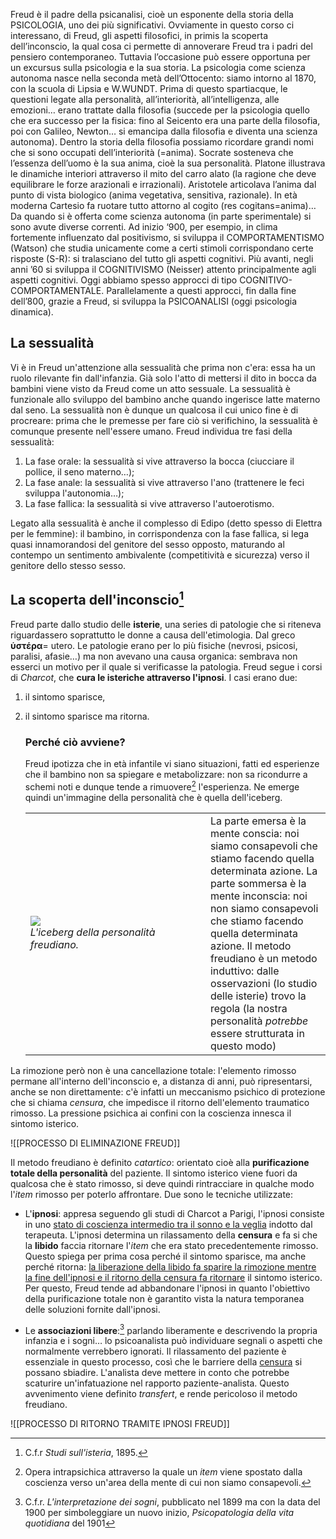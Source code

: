 Freud è il padre della psicanalisi, cioè un esponente della storia della PSICOLOGIA, uno dei più significativi. Ovviamente in questo corso ci interessano, di Freud, gli aspetti filosofici, in primis la scoperta dell’inconscio, la qual cosa ci permette di annoverare Freud tra i padri del pensiero contemporaneo.
Tuttavia l’occasione può essere opportuna per un excursus sulla psicologia e la sua storia.
La psicologia come scienza autonoma nasce nella seconda metà dell’Ottocento: siamo intorno al 1870, con la scuola di Lipsia e W.WUNDT.
Prima di questo spartiacque, le questioni legate alla personalità, all’interiorità, all’intelligenza, alle emozioni… erano trattate dalla filosofia (succede per la psicologia quello che era successo per la fisica: fino al Seicento era una parte della filosofia, poi con Galileo, Newton… si emancipa dalla filosofia e diventa una scienza autonoma).
Dentro la storia della filosofia possiamo ricordare grandi nomi che si sono occupati dell’interiorità (=anima). Socrate sosteneva che l’essenza dell’uomo è la sua anima, cioè la sua personalità. Platone illustrava le dinamiche interiori attraverso il mito del carro alato (la ragione che deve equilibrare le forze arazionali e irrazionali). Aristotele articolava l’anima dal punto di vista biologico (anima vegetativa, sensitiva, razionale). In età moderna Cartesio fa ruotare tutto attorno al cogito (res cogitans=anima)…
Da quando si è offerta come scienza autonoma (in parte sperimentale) si sono avute diverse correnti. Ad inizio ‘900, per esempio, in clima fortemente influenzato dal positivismo, si sviluppa il COMPORTAMENTISMO (Watson) che studia unicamente come a certi stimoli corrispondano certe risposte (S-R): si tralasciano del tutto gli aspetti cognitivi.
Più avanti, negli anni ’60 si sviluppa il COGNITIVISMO (Neisser) attento principalmente agli aspetti cognitivi.
Oggi abbiamo spesso approcci di tipo COGNITIVO-COMPORTAMENTALE.
Parallelamente a questi approcci, fin dalla fine dell’800, grazie a Freud, si sviluppa la PSICOANALISI (oggi psicologia dinamica).

## La sessualità

Vi è in Freud un'attenzione alla sessualità che prima non c'era: essa ha un ruolo rilevante fin dall'infanzia. Già solo l'atto di mettersi il dito in bocca da bambini viene visto da Freud come un atto sessuale. La sessualità è funzionale allo sviluppo del bambino anche quando ingerisce latte materno dal seno. La sessualità non è dunque un qualcosa il cui unico fine è di procreare: prima che le premesse per fare ciò si verifichino, la sessualità è comunque presente nell'essere umano. Freud individua tre fasi della sessualità:

1. La fase orale: la sessualità si vive attraverso la bocca (ciucciare il pollice, il seno materno…);
2. La fase anale: la sessualità si vive attraverso l'ano (trattenere le feci sviluppa l'autonomia…);
3. La fase fallica: la sessualità si vive attraverso l'autoerotismo.

Legato alla sessualità è anche il complesso di Edipo (detto spesso di Elettra per le femmine): il bambino, in corrispondenza con la fase fallica, si lega quasi innamorandosi del genitore del sesso opposto, maturando al contempo un sentimento ambivalente (competitività e sicurezza) verso il genitore dello stesso sesso. 

## La scoperta dell'inconscio[^2]

Freud parte dallo studio delle **isterie**, una series di patologie che si riteneva riguardassero soprattutto le donne a causa dell'etimologia. Dal greco **ὑστέρα**= utero.
Le patologie erano per lo più fisiche (nevrosi, psicosi, paralisi, afasie…) ma non avevano una causa organica: sembrava non esserci un motivo per il quale si verificasse la patologia. 
Freud segue i corsi di *Charcot*, che **cura le isteriche attraverso l'ipnosi**. I casi erano due:

1. il sintomo sparisce,

2. il sintomo sparisce ma ritorna.
   
   ### Perché ciò avviene?
   
   Freud ipotizza che in età infantile vi siano situazioni, fatti ed esperienze che il bambino non sa spiegare e metabolizzare: non sa ricondurre a schemi noti e dunque tende a rimuovere[^1] l'esperienza. Ne emerge quindi un'immagine della personalità che è quella dell'iceberg.
   
   <table width=100%>
   <tr>
    <td width=60%>  <img src="https://tesinadimaturita.wordpress.com/wp-content/uploads/2017/06/iceberg.jpg?w=395&h=344"> <br> <i>L'iceberg della personalità freudiano.</i></td>
    <td width=50%>La parte emersa è la mente conscia: noi siamo consapevoli che stiamo facendo quella determinata azione. La parte sommersa è la mente inconscia: noi non siamo consapevoli che stiamo facendo quella determinata azione. Il metodo freudiano è un metodo induttivo: dalle osservazioni (lo studio delle isterie) trovo la regola (la nostra personalità <i>potrebbe</i> essere strutturata in questo modo)
   
   </td>
   </tr>
   </table>

La rimozione però non è una cancellazione totale: l'elemento rimosso permane all'interno dell'inconscio e, a distanza di anni, può ripresentarsi, anche se non direttamente: c'è infatti un meccanismo psichico di protezione che si chiama *censura*, che impedisce il ritorno dell'elemento traumatico rimosso.
La pressione psichica ai confini con la coscienza innesca il sintomo isterico.

![[PROCESSO DI ELIMINAZIONE FREUD]]

Il metodo freudiano è definito *catartico*: orientato cioè alla **purificazione totale della personalità** del paziente. Il sintomo isterico viene fuori da qualcosa che è stato rimosso, si deve quindi rintracciare in qualche modo l'*item* rimosso per poterlo affrontare. 
Due sono le tecniche utilizzate:

- L'**ipnosi**: appresa seguendo gli studi di Charcot a Parigi, l'ipnosi consiste in uno <u>stato di coscienza intermedio tra il sonno e la veglia</u> indotto dal terapeuta. L'ipnosi determina un rilassamento della **censura** e fa si che la **libido** faccia ritornare l'*item* che era stato precedentemente rimosso. Questo spiega per prima cosa perché il sintomo sparisce, ma anche perché ritorna: <u>la liberazione della libido fa sparire la rimozione mentre la fine dell'ipnosi e il ritorno della censura fa ritornare</u> il sintomo isterico. Per questo, Freud tende ad abbandonare l'ipnosi in quanto l'obiettivo della purificazione totale non è garantito vista la natura temporanea delle soluzioni fornite dall'ipnosi.

- Le **associazioni libere**:[^3] parlando liberamente e descrivendo la propria infanzia e i sogni… lo psicoanalista può individuare segnali o aspetti che normalmente verrebbero ignorati. Il rilassamento del paziente è essenziale in questo processo, così che le barriere della <u>censura</u> si possano sbiadire. 
  L'analista deve mettere in conto che potrebbe scaturire un'infatuazione nel rapporto paziente-analista. Questo avvenimento viene definito *transfert*, e rende pericoloso il metodo freudiano.

![[PROCESSO DI RITORNO TRAMITE IPNOSI FREUD]]

[^2]: C.f.r *Studi sull'isteria*, 1895.
[^1]: Opera intrapsichica attraverso la quale un *item* viene spostato dalla coscienza verso un'area della mente di cui non siamo consapevoli. 
[^3]: C.f.r. *L'interpretazione dei sogni*, pubblicato nel 1899 ma con la data del 1900 per simboleggiare un nuovo inizio, *Psicopatologia della vita quotidiana* del 1901 
